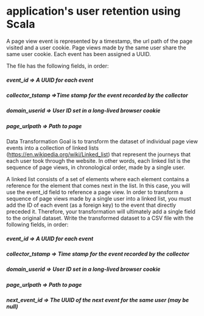 # application's user retention using Scala
A page view event is represented by a timestamp, the url path of
the page visited and a user cookie. Page views made by the same user share the same user
cookie. Each event has been assigned a UUID.

The file has the following fields, in order:
##### event_id => A UUID for each event
##### collector_tstamp =>Time stamp for the event recorded by the collector
##### domain_userid => User ID set in a long-lived browser cookie
##### page_urlpath => Path to page

Data Transformation
Goal is to transform the dataset of individual page view events into a collection of linked
lists (https://en.wikipedia.org/wiki/Linked_list) that represent the journeys that each user took
through the website. In other words, each linked list is the sequence of page views, in
chronological order, made by a single user.

A linked list consists of a set of elements where each element contains a reference for the
element that comes next in the list. In this case, you will use the event_id field to reference a
page view. In order to transform a sequence of page views made by a single user into a linked
list, you must add the ID of each event (as a foreign key) to the event that directly preceded it.
Therefore, your transformation will ultimately add a single field to the original dataset. Write the
transformed dataset to a CSV file with the following fields, in order:

##### event_id => A UUID for each event
##### collector_tstamp => Time stamp for the event recorded by the collector
##### domain_userid => User ID set in a long-lived browser cookie
##### page_urlpath => Path to page
##### next_event_id => The UUID of the next event for the same user (may be null)
